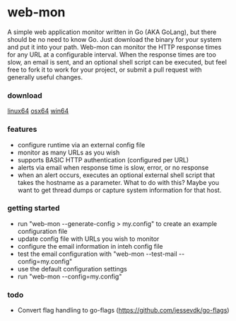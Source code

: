 # web-mon
A simple web application monitor written in Go (AKA GoLang), but there should be no need to know Go.  Just download the binary for your system and put it into your path.  Web-mon can monitor the HTTP response times for any URL at a configurable interval.  When the response times are too slow, an email is sent, and an optional shell script can be executed, but feel free to fork it to work for your project, or submit a pull request with generally useful changes.  

### download
[linux64](https://github.com/joncrlsn/web-mon/raw/master/bin-linux64/web-mon "Linux 64-bit version")
[osx64](https://github.com/joncrlsn/web-mon/raw/master/bin-osx64/web-mon "OSX 64-bit version")
[win64](https://github.com/joncrlsn/web-mon/raw/master/bin-win64/web-mon.exe "Windows 64-bit version")

### features
* configure runtime via an external config file
* monitor as many URLs as you wish
* supports BASIC HTTP authentication (configured per URL)
* alerts via email when response time is slow, error, or no response
* when an alert occurs, executes an optional external shell script that takes the hostname as a parameter.  What to do with this?  Maybe you want to get thread dumps or capture system information for that host.

### getting started
* run "web-mon --generate-config > my.config" to create an example configuration file
* update config file with URLs you wish to monitor
* configure the email information in inteh config file
* test the email configuration with "web-mon --test-mail --config=my.config"
* use the default configuration settings
* run "web-mon --config=my.config" 

### todo
* Convert flag handling to go-flags (https://github.com/jessevdk/go-flags)
